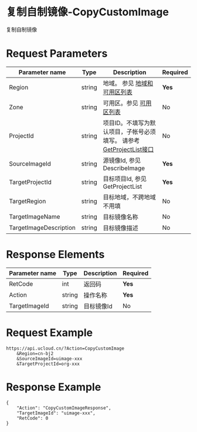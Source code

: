# 复制自制镜像-CopyCustomImage

复制自制镜像

# Request Parameters
|Parameter name|Type|Description|Required|
|---|---|---|---|
|Region|string|地域。 参见 [地域和可用区列表](api/summary/regionlist)|**Yes**|
|Zone|string|可用区。参见 [可用区列表](api/summary/regionlist)|No|
|ProjectId|string|项目ID。不填写为默认项目，子帐号必须填写。 请参考[GetProjectList接口](api/summary/get_project_list)|No|
|SourceImageId|string|源镜像Id, 参见 DescribeImage|**Yes**|
|TargetProjectId|string|目标项目Id, 参见 GetProjectList|**Yes**|
|TargetRegion|string|目标地域，不跨地域不用填|No|
|TargetImageName|string|目标镜像名称|No|
|TargetImageDescription|string|目标镜像描述|No|

# Response Elements
|Parameter name|Type|Description|Required|
|---|---|---|---|
|RetCode|int|返回码|**Yes**|
|Action|string|操作名称|**Yes**|
|TargetImageId|string|目标镜像Id|No|

# Request Example
```
https://api.ucloud.cn/?Action=CopyCustomImage
	&Region=cn-bj2
	&SourceImageId=uimage-xxx
 	&TargetProjectId=org-xxx
```

# Response Example
```
{
    "Action": "CopyCustomImageResponse", 
    "TargetImageId": "uimage-xxx", 
    "RetCode": 0
}
```

